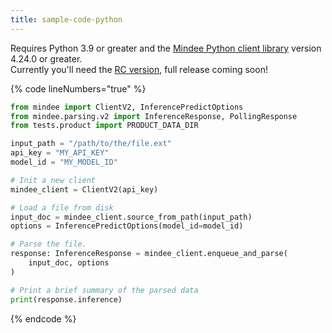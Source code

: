 ```yaml
---
title: sample-code-python
---
```


Requires Python 3.9 or greater and the [Mindee Python client library](https://pypi.org/project/mindee/) version 4.24.0 or greater.\
Currently you'll need the [RC version](https://pypi.org/project/mindee/4.24.0rc1/), full release coming soon!

{% code lineNumbers="true" %}
```python
from mindee import ClientV2, InferencePredictOptions
from mindee.parsing.v2 import InferenceResponse, PollingResponse
from tests.product import PRODUCT_DATA_DIR

input_path = "/path/to/the/file.ext"
api_key = "MY_API_KEY"
model_id = "MY_MODEL_ID"

# Init a new client
mindee_client = ClientV2(api_key)

# Load a file from disk
input_doc = mindee_client.source_from_path(input_path)
options = InferencePredictOptions(model_id=model_id)

# Parse the file.
response: InferenceResponse = mindee_client.enqueue_and_parse(
    input_doc, options
)

# Print a brief summary of the parsed data
print(response.inference)
```
{% endcode %}
